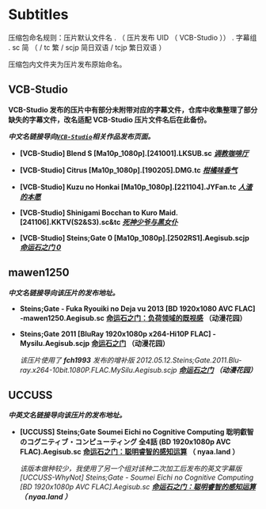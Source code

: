 # Subtitles

压缩包命名规则：压片默认文件名 . （ 压片发布 UID （ VCB-Studio ）） . 字幕组 . sc 简 （ / tc 繁 / scjp 简日双语 / tcjp 繁日双语 ）

压缩包内文件夹为压片发布原始命名。

## VCB-Studio

**VCB-Studio 发布的压片中有部分未附带对应的字幕文件，仓库中收集整理了部分缺失的字幕文件，改名适配 VCB-Studio 压片文件名后在此备份。**

_**中文名链接导向[`VCB-Studio`](https://vcb-s.com/)相关作品发布页面。**_

- **[VCB-Studio] Blend S [Ma10p_1080p].[241001].LKSUB.sc** **[_调教咖啡厅_](https://vcb-s.com/archives/19257)**

- **[VCB-Studio] Citrus [Ma10p_1080p].[190205].DMG.tc** **[_柑橘味香气_](https://vcb-s.com/archives/9851)**

- **[VCB-Studio] Kuzu no Honkai [Ma10p_1080p].[221104].JYFan.tc** **[_人渣的本愿_](https://vcb-s.com/archives/15863)**

- **[VCB-Studio] Shinigami Bocchan to Kuro Maid.[241106].KKTV(S2&S3).sc&tc** **[_死神少爷与黑女仆_](https://vcb-s.com/archives/19097)**

- **[VCB-Studio] Steins;Gate 0 [Ma10p_1080p].[2502RS1].Aegisub.scjp** **[_命运石之门 0_](https://vcb-s.com/archives/11311)**

## mawen1250

_**中文名链接导向该压片的发布地址。**_

- **Steins;Gate - Fuka Ryouiki no Deja vu 2013 [BD 1920x1080 AVC FLAC] -mawen1250.Aegisub.sc** **[命运石之门：负荷领域的既视感](https://share.dmhy.org/topics/view/331268_Steins_Gate_Fuka_Ryouiki_no_Deja_vu_2013_BD_1080p_AVC-yuv420p10_FLAC_MKV_mawen1250.html) （动漫花园）**

- **Steins;Gate 2011 [BluRay 1920x1080p x264-Hi10P FLAC] - Mysilu.Aegisub.scjp** **[命运石之门](https://share.dmhy.org/topics/view/255374_Steins_Gate_BDrip_1920x1080_TV_01-24_Fin_SP_x264_Hi10P_FLAC_MKV_Mysilu.html) （动漫花园）**

    _该压片使用了 **fch1993** 发布的增补版_
    _2012.05.12.Steins;Gate.2011.Blu-ray.x264-10bit.1080P.FLAC.MySilu.Aegisub.scjp **[命运石之门](https://share.dmhy.org/topics/view/302435_Steins_Gate_BDrip_1920x1080_TV_01-24_Fin_SP_x264_Hi10P_FLAC_MKV_Mysilu_fch1993.html) （动漫花园）**_

## UCCUSS

_**中英文名链接导向该压片的发布地址。**_

- **[UCCUSS] Steins;Gate Soumei Eichi no Cognitive Computing 聡明叡智のコグニティブ・コンピューティング 全4話 (BD 1920x1080p AVC FLAC).Aegisub.sc** **[命运石之门：聪明睿智的感知运算](https://nyaa.land/view/895258) （ nyaa.land ）**

    _该版本做种较少，我使用了另一个组对该种二次加工后发布的英文字幕版_
    _[UCCUSS-WhyNot] Steins;Gate - Soumei Eichi no Cognitive Computing [BD 1920x1080p AVC FLAC].Aegisub.sc **[命运石之门：聪明睿智的感知运算](https://nyaa.land/view/920890) （ nyaa.land ）**_
